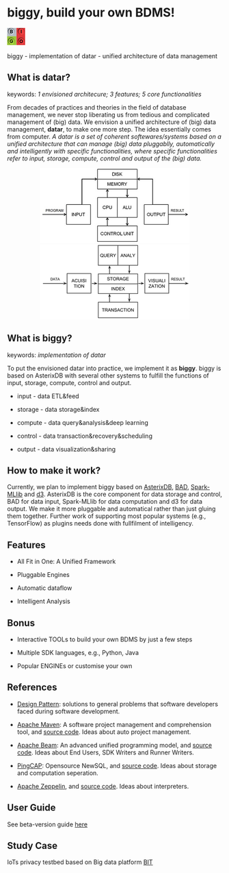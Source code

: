 # biggy, build your own BDMS!
<p align="left">
  <img src="https://github.com/Ideamaxwu/biggy/blob/master/bigo.png" alt="bigo"/>
</p>
biggy - implementation of datar - unified architecture of data management

## What is datar?
keywords: *1 envisioned architecure; 3 features; 5 core functionalities*

From decades of practices and theories in the field of database management, we never stop liberating us from tedious and complicated management of (big) data. We envision a unified architecture of (big) data management, **datar**, to make one more step. The idea essentially comes from computer. *A datar is a set of coherent softewares/systems based on a unified architecture that can manage (big) data pluggablly, automatically and intelligently with specific functionalities, where specific functionalities refer to input, storage, compute, control and output of the (big) data.* 

<p align="center">
  <img src="https://github.com/Ideamaxwu/biggy/blob/master/computer.jpg" alt="computer architecture"/>
  <img src="https://github.com/Ideamaxwu/biggy/blob/master/datar.png" alt="datar architecture"/>
</p>

## What is biggy?
keywords: *implementation of datar*

To put the envisioned datar into practice, we implement it as **biggy**. biggy is based on AsterixDB with several other systems to fulfill the functions of input, storage, compute, control and output.

* input - data ETL&feed

* storage - data storage&index

* compute - data query&analysis&deep learning

* control - data transaction&recovery&scheduling

* output - data visualization&sharing

## How to make it work?
Currently, we plan to implement biggy based on [AsterixDB](https://github.com/apache/asterixdb), [BAD](https://github.com/apache/asterixdb-bad), [Spark-MLlib](https://github.com/apache/spark) and [d3](https://github.com/d3/d3). AsterixDB is the core component for data storage and control, BAD for data input, Spark-MLlib for data computation and d3 for data output. We make it more pluggable and automatical rather than just gluing them together. Further work of supporting most popular systems (e.g., TensorFlow) as plugins needs done with fullfilment of intelligency.

## Features
* All Fit in One: A Unified Framework

* Pluggable Engines

* Automatic dataflow

* Intelligent Analysis

## Bonus
* Interactive TOOLs to build your own BDMS by just a few steps

* Multiple SDK languages, e.g., Python, Java

* Popular ENGINEs or customise your own

## References
* [Design Pattern](https://github.com/Ideamaxwu/designpattern): solutions to general problems that software developers faced during software development.

* [Apache Maven](https://maven.apache.org/): A software project management and comprehension tool, and [source code](https://github.com/apache/maven). Ideas about auto project management.

* [Apache Beam](https://beam.apache.org/): An advanced unified programming model, and [source code](https://github.com/apache/beam). Ideas about End Users, SDK Writers and Runner Writers.

* [PingCAP](https://www.pingcap.com/index.html): Opensource NewSQL, and [source code](https://github.com/pingcap). Ideas about storage and computation seperation.

* [Apache Zeppelin](https://zeppelin.apache.org/), and [source code](https://github.com/apache/zeppelin). Ideas about interpreters.

## User Guide
See beta-version guide [here](https://github.com/Ideamaxwu/biggy/tree/master/beta_src/biggy/src/main/java/edu/helpal/datar/biggy/examples)

## Study Case
IoTs privacy testbed based on Big data platform [BIT](https://github.com/Ideamaxwu/BIT)